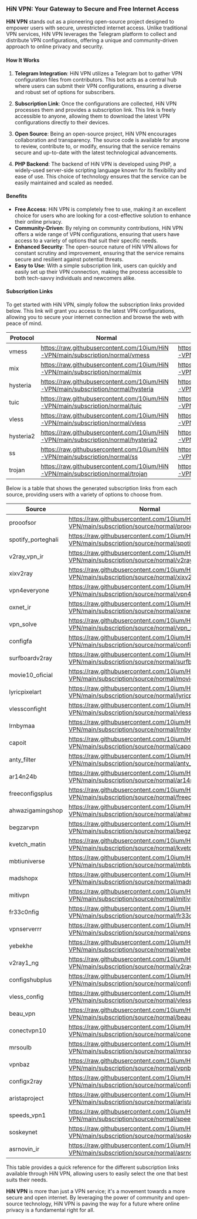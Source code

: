 ### HiN VPN: Your Gateway to Secure and Free Internet Access

**HiN VPN** stands out as a pioneering open-source project designed to empower users with secure, unrestricted internet access. Unlike traditional VPN services, HiN VPN leverages the Telegram platform to collect and distribute VPN configurations, offering a unique and community-driven approach to online privacy and security.
    
#### How It Works
    
1. **Telegram Integration**: HiN VPN utilizes a Telegram bot to gather VPN configuration files from contributors. This bot acts as a central hub where users can submit their VPN configurations, ensuring a diverse and robust set of options for subscribers.
    
2. **Subscription Link**: Once the configurations are collected, HiN VPN processes them and provides a subscription link. This link is freely accessible to anyone, allowing them to download the latest VPN configurations directly to their devices.
    
3. **Open Source**: Being an open-source project, HiN VPN encourages collaboration and transparency. The source code is available for anyone to review, contribute to, or modify, ensuring that the service remains secure and up-to-date with the latest technological advancements.
    
4. **PHP Backend**: The backend of HiN VPN is developed using PHP, a widely-used server-side scripting language known for its flexibility and ease of use. This choice of technology ensures that the service can be easily maintained and scaled as needed.
    
#### Benefits
    
- **Free Access**: HiN VPN is completely free to use, making it an excellent choice for users who are looking for a cost-effective solution to enhance their online privacy.
- **Community-Driven**: By relying on community contributions, HiN VPN offers a wide range of VPN configurations, ensuring that users have access to a variety of options that suit their specific needs.
- **Enhanced Security**: The open-source nature of HiN VPN allows for constant scrutiny and improvement, ensuring that the service remains secure and resilient against potential threats.
- **Easy to Use**: With a simple subscription link, users can quickly and easily set up their VPN connection, making the process accessible to both tech-savvy individuals and newcomers alike.
    
#### Subscription Links
    
To get started with HiN VPN, simply follow the subscription links provided below. This link will grant you access to the latest VPN configurations, allowing you to secure your internet connection and browse the web with peace of mind.
    
| Protocol | Normal | Base64 | Hiddify |
| -------- | ------ | ------ | ------- |
| vmess | https://raw.githubusercontent.com/10ium/HiN-VPN/main/subscription/normal/vmess | https://raw.githubusercontent.com/10ium/HiN-VPN/main/subscription/base64/vmess | https://raw.githubusercontent.com/10ium/HiN-VPN/main/subscription/hiddify/vmess |
| mix | https://raw.githubusercontent.com/10ium/HiN-VPN/main/subscription/normal/mix | https://raw.githubusercontent.com/10ium/HiN-VPN/main/subscription/base64/mix | https://raw.githubusercontent.com/10ium/HiN-VPN/main/subscription/hiddify/mix |
| hysteria | https://raw.githubusercontent.com/10ium/HiN-VPN/main/subscription/normal/hysteria | https://raw.githubusercontent.com/10ium/HiN-VPN/main/subscription/base64/hysteria | https://raw.githubusercontent.com/10ium/HiN-VPN/main/subscription/hiddify/hysteria |
| tuic | https://raw.githubusercontent.com/10ium/HiN-VPN/main/subscription/normal/tuic | https://raw.githubusercontent.com/10ium/HiN-VPN/main/subscription/base64/tuic | https://raw.githubusercontent.com/10ium/HiN-VPN/main/subscription/hiddify/tuic |
| vless | https://raw.githubusercontent.com/10ium/HiN-VPN/main/subscription/normal/vless | https://raw.githubusercontent.com/10ium/HiN-VPN/main/subscription/base64/vless | https://raw.githubusercontent.com/10ium/HiN-VPN/main/subscription/hiddify/vless |
| hysteria2 | https://raw.githubusercontent.com/10ium/HiN-VPN/main/subscription/normal/hysteria2 | https://raw.githubusercontent.com/10ium/HiN-VPN/main/subscription/base64/hysteria2 | https://raw.githubusercontent.com/10ium/HiN-VPN/main/subscription/hiddify/hysteria2 |
| ss | https://raw.githubusercontent.com/10ium/HiN-VPN/main/subscription/normal/ss | https://raw.githubusercontent.com/10ium/HiN-VPN/main/subscription/base64/ss | https://raw.githubusercontent.com/10ium/HiN-VPN/main/subscription/hiddify/ss |
| trojan | https://raw.githubusercontent.com/10ium/HiN-VPN/main/subscription/normal/trojan | https://raw.githubusercontent.com/10ium/HiN-VPN/main/subscription/base64/trojan | https://raw.githubusercontent.com/10ium/HiN-VPN/main/subscription/hiddify/trojan |

    
Below is a table that shows the generated subscription links from each source, providing users with a variety of options to choose from.
    
| Source | Normal | Base64 | Hiddify |
| ------ | ------ | ------ | ------- |
| prooofsor | https://raw.githubusercontent.com/10ium/HiN-VPN/main/subscription/source/normal/prooofsor | https://raw.githubusercontent.com/10ium/HiN-VPN/main/subscription/source/base64/prooofsor | https://raw.githubusercontent.com/10ium/HiN-VPN/main/subscription/source/hiddify/prooofsor |
| spotify_porteghali | https://raw.githubusercontent.com/10ium/HiN-VPN/main/subscription/source/normal/spotify_porteghali | https://raw.githubusercontent.com/10ium/HiN-VPN/main/subscription/source/base64/spotify_porteghali | https://raw.githubusercontent.com/10ium/HiN-VPN/main/subscription/source/hiddify/spotify_porteghali |
| v2ray_vpn_ir | https://raw.githubusercontent.com/10ium/HiN-VPN/main/subscription/source/normal/v2ray_vpn_ir | https://raw.githubusercontent.com/10ium/HiN-VPN/main/subscription/source/base64/v2ray_vpn_ir | https://raw.githubusercontent.com/10ium/HiN-VPN/main/subscription/source/hiddify/v2ray_vpn_ir |
| xixv2ray | https://raw.githubusercontent.com/10ium/HiN-VPN/main/subscription/source/normal/xixv2ray | https://raw.githubusercontent.com/10ium/HiN-VPN/main/subscription/source/base64/xixv2ray | https://raw.githubusercontent.com/10ium/HiN-VPN/main/subscription/source/hiddify/xixv2ray |
| vpn4everyone | https://raw.githubusercontent.com/10ium/HiN-VPN/main/subscription/source/normal/vpn4everyone | https://raw.githubusercontent.com/10ium/HiN-VPN/main/subscription/source/base64/vpn4everyone | https://raw.githubusercontent.com/10ium/HiN-VPN/main/subscription/source/hiddify/vpn4everyone |
| oxnet_ir | https://raw.githubusercontent.com/10ium/HiN-VPN/main/subscription/source/normal/oxnet_ir | https://raw.githubusercontent.com/10ium/HiN-VPN/main/subscription/source/base64/oxnet_ir | https://raw.githubusercontent.com/10ium/HiN-VPN/main/subscription/source/hiddify/oxnet_ir |
| vpn_solve | https://raw.githubusercontent.com/10ium/HiN-VPN/main/subscription/source/normal/vpn_solve | https://raw.githubusercontent.com/10ium/HiN-VPN/main/subscription/source/base64/vpn_solve | https://raw.githubusercontent.com/10ium/HiN-VPN/main/subscription/source/hiddify/vpn_solve |
| configfa | https://raw.githubusercontent.com/10ium/HiN-VPN/main/subscription/source/normal/configfa | https://raw.githubusercontent.com/10ium/HiN-VPN/main/subscription/source/base64/configfa | https://raw.githubusercontent.com/10ium/HiN-VPN/main/subscription/source/hiddify/configfa |
| surfboardv2ray | https://raw.githubusercontent.com/10ium/HiN-VPN/main/subscription/source/normal/surfboardv2ray | https://raw.githubusercontent.com/10ium/HiN-VPN/main/subscription/source/base64/surfboardv2ray | https://raw.githubusercontent.com/10ium/HiN-VPN/main/subscription/source/hiddify/surfboardv2ray |
| movie10_oficial | https://raw.githubusercontent.com/10ium/HiN-VPN/main/subscription/source/normal/movie10_oficial | https://raw.githubusercontent.com/10ium/HiN-VPN/main/subscription/source/base64/movie10_oficial | https://raw.githubusercontent.com/10ium/HiN-VPN/main/subscription/source/hiddify/movie10_oficial |
| lyricpixelart | https://raw.githubusercontent.com/10ium/HiN-VPN/main/subscription/source/normal/lyricpixelart | https://raw.githubusercontent.com/10ium/HiN-VPN/main/subscription/source/base64/lyricpixelart | https://raw.githubusercontent.com/10ium/HiN-VPN/main/subscription/source/hiddify/lyricpixelart |
| vlessconfight | https://raw.githubusercontent.com/10ium/HiN-VPN/main/subscription/source/normal/vlessconfight | https://raw.githubusercontent.com/10ium/HiN-VPN/main/subscription/source/base64/vlessconfight | https://raw.githubusercontent.com/10ium/HiN-VPN/main/subscription/source/hiddify/vlessconfight |
| lrnbymaa | https://raw.githubusercontent.com/10ium/HiN-VPN/main/subscription/source/normal/lrnbymaa | https://raw.githubusercontent.com/10ium/HiN-VPN/main/subscription/source/base64/lrnbymaa | https://raw.githubusercontent.com/10ium/HiN-VPN/main/subscription/source/hiddify/lrnbymaa |
| capoit | https://raw.githubusercontent.com/10ium/HiN-VPN/main/subscription/source/normal/capoit | https://raw.githubusercontent.com/10ium/HiN-VPN/main/subscription/source/base64/capoit | https://raw.githubusercontent.com/10ium/HiN-VPN/main/subscription/source/hiddify/capoit |
| anty_filter | https://raw.githubusercontent.com/10ium/HiN-VPN/main/subscription/source/normal/anty_filter | https://raw.githubusercontent.com/10ium/HiN-VPN/main/subscription/source/base64/anty_filter | https://raw.githubusercontent.com/10ium/HiN-VPN/main/subscription/source/hiddify/anty_filter |
| ar14n24b | https://raw.githubusercontent.com/10ium/HiN-VPN/main/subscription/source/normal/ar14n24b | https://raw.githubusercontent.com/10ium/HiN-VPN/main/subscription/source/base64/ar14n24b | https://raw.githubusercontent.com/10ium/HiN-VPN/main/subscription/source/hiddify/ar14n24b |
| freeconfigsplus | https://raw.githubusercontent.com/10ium/HiN-VPN/main/subscription/source/normal/freeconfigsplus | https://raw.githubusercontent.com/10ium/HiN-VPN/main/subscription/source/base64/freeconfigsplus | https://raw.githubusercontent.com/10ium/HiN-VPN/main/subscription/source/hiddify/freeconfigsplus |
| ahwazigamingshop | https://raw.githubusercontent.com/10ium/HiN-VPN/main/subscription/source/normal/ahwazigamingshop | https://raw.githubusercontent.com/10ium/HiN-VPN/main/subscription/source/base64/ahwazigamingshop | https://raw.githubusercontent.com/10ium/HiN-VPN/main/subscription/source/hiddify/ahwazigamingshop |
| begzarvpn | https://raw.githubusercontent.com/10ium/HiN-VPN/main/subscription/source/normal/begzarvpn | https://raw.githubusercontent.com/10ium/HiN-VPN/main/subscription/source/base64/begzarvpn | https://raw.githubusercontent.com/10ium/HiN-VPN/main/subscription/source/hiddify/begzarvpn |
| kvetch_matin | https://raw.githubusercontent.com/10ium/HiN-VPN/main/subscription/source/normal/kvetch_matin | https://raw.githubusercontent.com/10ium/HiN-VPN/main/subscription/source/base64/kvetch_matin | https://raw.githubusercontent.com/10ium/HiN-VPN/main/subscription/source/hiddify/kvetch_matin |
| mbtiuniverse | https://raw.githubusercontent.com/10ium/HiN-VPN/main/subscription/source/normal/mbtiuniverse | https://raw.githubusercontent.com/10ium/HiN-VPN/main/subscription/source/base64/mbtiuniverse | https://raw.githubusercontent.com/10ium/HiN-VPN/main/subscription/source/hiddify/mbtiuniverse |
| madshopx | https://raw.githubusercontent.com/10ium/HiN-VPN/main/subscription/source/normal/madshopx | https://raw.githubusercontent.com/10ium/HiN-VPN/main/subscription/source/base64/madshopx | https://raw.githubusercontent.com/10ium/HiN-VPN/main/subscription/source/hiddify/madshopx |
| mitivpn | https://raw.githubusercontent.com/10ium/HiN-VPN/main/subscription/source/normal/mitivpn | https://raw.githubusercontent.com/10ium/HiN-VPN/main/subscription/source/base64/mitivpn | https://raw.githubusercontent.com/10ium/HiN-VPN/main/subscription/source/hiddify/mitivpn |
| fr33c0nfig | https://raw.githubusercontent.com/10ium/HiN-VPN/main/subscription/source/normal/fr33c0nfig | https://raw.githubusercontent.com/10ium/HiN-VPN/main/subscription/source/base64/fr33c0nfig | https://raw.githubusercontent.com/10ium/HiN-VPN/main/subscription/source/hiddify/fr33c0nfig |
| vpnserverrr | https://raw.githubusercontent.com/10ium/HiN-VPN/main/subscription/source/normal/vpnserverrr | https://raw.githubusercontent.com/10ium/HiN-VPN/main/subscription/source/base64/vpnserverrr | https://raw.githubusercontent.com/10ium/HiN-VPN/main/subscription/source/hiddify/vpnserverrr |
| yebekhe | https://raw.githubusercontent.com/10ium/HiN-VPN/main/subscription/source/normal/yebekhe | https://raw.githubusercontent.com/10ium/HiN-VPN/main/subscription/source/base64/yebekhe | https://raw.githubusercontent.com/10ium/HiN-VPN/main/subscription/source/hiddify/yebekhe |
| v2ray1_ng | https://raw.githubusercontent.com/10ium/HiN-VPN/main/subscription/source/normal/v2ray1_ng | https://raw.githubusercontent.com/10ium/HiN-VPN/main/subscription/source/base64/v2ray1_ng | https://raw.githubusercontent.com/10ium/HiN-VPN/main/subscription/source/hiddify/v2ray1_ng |
| configshubplus | https://raw.githubusercontent.com/10ium/HiN-VPN/main/subscription/source/normal/configshubplus | https://raw.githubusercontent.com/10ium/HiN-VPN/main/subscription/source/base64/configshubplus | https://raw.githubusercontent.com/10ium/HiN-VPN/main/subscription/source/hiddify/configshubplus |
| vless_config | https://raw.githubusercontent.com/10ium/HiN-VPN/main/subscription/source/normal/vless_config | https://raw.githubusercontent.com/10ium/HiN-VPN/main/subscription/source/base64/vless_config | https://raw.githubusercontent.com/10ium/HiN-VPN/main/subscription/source/hiddify/vless_config |
| beau_vpn | https://raw.githubusercontent.com/10ium/HiN-VPN/main/subscription/source/normal/beau_vpn | https://raw.githubusercontent.com/10ium/HiN-VPN/main/subscription/source/base64/beau_vpn | https://raw.githubusercontent.com/10ium/HiN-VPN/main/subscription/source/hiddify/beau_vpn |
| conectvpn10 | https://raw.githubusercontent.com/10ium/HiN-VPN/main/subscription/source/normal/conectvpn10 | https://raw.githubusercontent.com/10ium/HiN-VPN/main/subscription/source/base64/conectvpn10 | https://raw.githubusercontent.com/10ium/HiN-VPN/main/subscription/source/hiddify/conectvpn10 |
| mrsoulb | https://raw.githubusercontent.com/10ium/HiN-VPN/main/subscription/source/normal/mrsoulb | https://raw.githubusercontent.com/10ium/HiN-VPN/main/subscription/source/base64/mrsoulb | https://raw.githubusercontent.com/10ium/HiN-VPN/main/subscription/source/hiddify/mrsoulb |
| vpnbaz | https://raw.githubusercontent.com/10ium/HiN-VPN/main/subscription/source/normal/vpnbaz | https://raw.githubusercontent.com/10ium/HiN-VPN/main/subscription/source/base64/vpnbaz | https://raw.githubusercontent.com/10ium/HiN-VPN/main/subscription/source/hiddify/vpnbaz |
| configx2ray | https://raw.githubusercontent.com/10ium/HiN-VPN/main/subscription/source/normal/configx2ray | https://raw.githubusercontent.com/10ium/HiN-VPN/main/subscription/source/base64/configx2ray | https://raw.githubusercontent.com/10ium/HiN-VPN/main/subscription/source/hiddify/configx2ray |
| aristaproject | https://raw.githubusercontent.com/10ium/HiN-VPN/main/subscription/source/normal/aristaproject | https://raw.githubusercontent.com/10ium/HiN-VPN/main/subscription/source/base64/aristaproject | https://raw.githubusercontent.com/10ium/HiN-VPN/main/subscription/source/hiddify/aristaproject |
| speeds_vpn1 | https://raw.githubusercontent.com/10ium/HiN-VPN/main/subscription/source/normal/speeds_vpn1 | https://raw.githubusercontent.com/10ium/HiN-VPN/main/subscription/source/base64/speeds_vpn1 | https://raw.githubusercontent.com/10ium/HiN-VPN/main/subscription/source/hiddify/speeds_vpn1 |
| soskeynet | https://raw.githubusercontent.com/10ium/HiN-VPN/main/subscription/source/normal/soskeynet | https://raw.githubusercontent.com/10ium/HiN-VPN/main/subscription/source/base64/soskeynet | https://raw.githubusercontent.com/10ium/HiN-VPN/main/subscription/source/hiddify/soskeynet |
| asrnovin_ir | https://raw.githubusercontent.com/10ium/HiN-VPN/main/subscription/source/normal/asrnovin_ir | https://raw.githubusercontent.com/10ium/HiN-VPN/main/subscription/source/base64/asrnovin_ir | https://raw.githubusercontent.com/10ium/HiN-VPN/main/subscription/source/hiddify/asrnovin_ir |

    
This table provides a quick reference for the different subscription links available through HiN VPN, allowing users to easily select the one that best suits their needs.
    
**HiN VPN** is more than just a VPN service; it's a movement towards a more secure and open internet. By leveraging the power of community and open-source technology, HiN VPN is paving the way for a future where online privacy is a fundamental right for all.